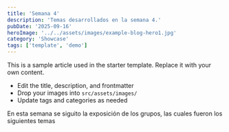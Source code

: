 ```yaml
---
title: 'Semana 4'
description: 'Temas desarrollados en la semana 4.'
pubDate: '2025-09-16'
heroImage: '../../assets/images/example-blog-hero1.jpg'
category: 'Showcase'
tags: ['template', 'demo']
---
```


This is a sample article used in the starter template. Replace it with your own content.

- Edit the title, description, and frontmatter
- Drop your images into `src/assets/images/`
- Update tags and categories as needed


En esta semana se siguito la exposición de los grupos, las cuales fueron los siguientes temas
